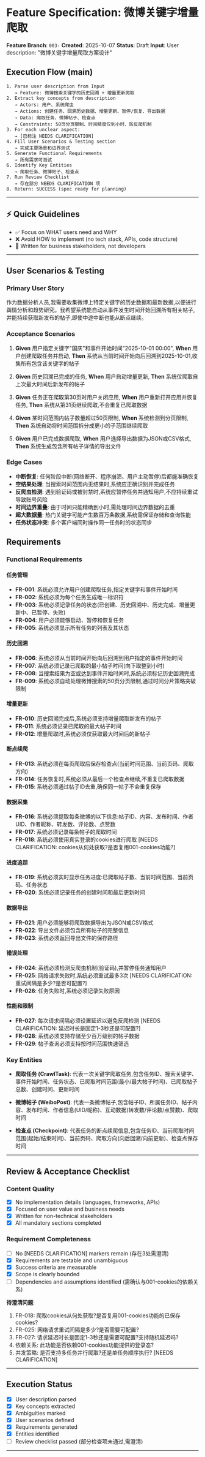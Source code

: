 # Feature Specification: 微博关键字增量爬取

**Feature Branch**: `003-`
**Created**: 2025-10-07
**Status**: Draft
**Input**: User description: "微博关键字增量爬取方案设计"

## Execution Flow (main)
```
1. Parse user description from Input
   → Feature: 微博搜索关键字的历史回溯 + 增量更新爬取
2. Extract key concepts from description
   → Actors: 用户、系统爬虫
   → Actions: 创建任务、回溯历史数据、增量更新、暂停/恢复、导出数据
   → Data: 爬取任务、微博帖子、检查点
   → Constraints: 50页分页限制、时间精度仅到小时、防反爬机制
3. For each unclear aspect:
   → [已标注 NEEDS CLARIFICATION]
4. Fill User Scenarios & Testing section
   → 完成主要场景和边界测试
5. Generate Functional Requirements
   → 所有需求可测试
6. Identify Key Entities
   → 爬取任务、微博帖子、检查点
7. Run Review Checklist
   → 存在部分 NEEDS CLARIFICATION 项
8. Return: SUCCESS (spec ready for planning)
```

---

## ⚡ Quick Guidelines
- ✅ Focus on WHAT users need and WHY
- ❌ Avoid HOW to implement (no tech stack, APIs, code structure)
- 👥 Written for business stakeholders, not developers

---

## User Scenarios & Testing

### Primary User Story
作为数据分析人员,我需要收集微博上特定关键字的历史数据和最新数据,以便进行舆情分析和趋势研究。我希望系统能自动从事件发生时间开始回溯所有相关帖子,并能持续获取新发布的帖子,即使中途中断也能从断点继续。

### Acceptance Scenarios
1. **Given** 用户指定关键字"国庆"和事件开始时间"2025-10-01 00:00", **When** 用户创建爬取任务并启动, **Then** 系统从当前时间开始向后回溯到2025-10-01,收集所有包含该关键字的帖子

2. **Given** 历史回溯已完成的任务, **When** 用户启动增量更新, **Then** 系统仅爬取自上次最大时间后新发布的帖子

3. **Given** 任务正在爬取第30页时用户关闭应用, **When** 用户重新打开应用并恢复任务, **Then** 系统从第31页继续爬取,不会重复已爬取数据

4. **Given** 某时间范围内帖子数量超过50页限制, **When** 系统检测到分页限制, **Then** 系统自动将时间范围拆分成更小的子范围继续爬取

5. **Given** 用户已完成数据爬取, **When** 用户选择导出数据为JSON或CSV格式, **Then** 系统生成包含所有帖子详情的导出文件

### Edge Cases
- **中断恢复**: 任何阶段中断(网络断开、程序崩溃、用户主动暂停)后都能准确恢复
- **空结果处理**: 当搜索时间范围内无结果时,系统应正确识别并完成任务
- **反爬虫检测**: 遇到验证码或被封禁时,系统应暂停任务并通知用户,不应持续重试导致账号风险
- **时间边界重叠**: 由于时间只能精确到小时,需处理时间边界数据的去重
- **超大数据量**: 热门关键字可能产生数百万条数据,系统需保证存储和查询性能
- **任务状态冲突**: 多个客户端同时操作同一任务时的状态同步

## Requirements

### Functional Requirements

#### 任务管理
- **FR-001**: 系统必须允许用户创建爬取任务,指定关键字和事件开始时间
- **FR-002**: 系统必须为每个任务生成唯一标识符
- **FR-003**: 系统必须记录任务的状态(已创建、历史回溯中、历史完成、增量更新中、已暂停、失败)
- **FR-004**: 用户必须能够启动、暂停和恢复任务
- **FR-005**: 系统必须显示所有任务的列表及其状态

#### 历史回溯
- **FR-006**: 系统必须从当前时间开始向后回溯到用户指定的事件开始时间
- **FR-007**: 系统必须记录已爬取的最小帖子时间(向下取整到小时)
- **FR-008**: 当搜索结果为空或达到事件开始时间时,系统必须标记历史回溯完成
- **FR-009**: 系统必须自动处理微博搜索的50页分页限制,通过时间分片策略突破限制

#### 增量更新
- **FR-010**: 历史回溯完成后,系统必须支持增量爬取新发布的帖子
- **FR-011**: 系统必须记录已爬取的最大帖子时间
- **FR-012**: 增量爬取时,系统必须仅获取最大时间后的新帖子

#### 断点续爬
- **FR-013**: 系统必须在每页爬取后保存检查点(当前时间范围、当前页码、爬取方向)
- **FR-014**: 任务恢复时,系统必须从最后一个检查点继续,不重复已爬取数据
- **FR-015**: 系统必须通过帖子ID去重,确保同一帖子不会重复保存

#### 数据采集
- **FR-016**: 系统必须提取每条微博的以下信息:帖子ID、内容、发布时间、作者UID、作者昵称、转发数、评论数、点赞数
- **FR-017**: 系统必须记录每条帖子的爬取时间
- **FR-018**: 系统必须使用真实登录的cookies进行爬取 [NEEDS CLARIFICATION: cookies从何处获取?是否复用001-cookies功能?]

#### 进度追踪
- **FR-019**: 系统必须实时显示任务进度:已爬取帖子数、当前时间范围、当前页码、任务状态
- **FR-020**: 系统必须记录任务的创建时间和最后更新时间

#### 数据导出
- **FR-021**: 用户必须能够将爬取数据导出为JSON或CSV格式
- **FR-022**: 导出文件必须包含所有帖子的完整信息
- **FR-023**: 系统必须返回导出文件的保存路径

#### 错误处理
- **FR-024**: 系统必须检测反爬虫机制(验证码),并暂停任务通知用户
- **FR-025**: 网络请求失败时,系统必须重试最多3次 [NEEDS CLARIFICATION: 重试间隔是多少?是否可配置?]
- **FR-026**: 任务失败时,系统必须记录失败原因

#### 性能和限制
- **FR-027**: 每次请求间隔必须设置延迟以避免反爬检测 [NEEDS CLARIFICATION: 延迟时长是固定1-3秒还是可配置?]
- **FR-028**: 系统必须支持存储至少百万级别的帖子数据
- **FR-029**: 帖子查询必须支持按时间范围快速筛选

### Key Entities

- **爬取任务 (CrawlTask)**: 代表一次关键字爬取任务,包含任务ID、搜索关键字、事件开始时间、任务状态、已爬取时间范围(最小/最大帖子时间)、已爬取帖子总数、创建时间、更新时间

- **微博帖子 (WeiboPost)**: 代表一条微博帖子,包含帖子ID、所属任务ID、帖子内容、发布时间、作者信息(UID/昵称)、互动数据(转发数/评论数/点赞数)、爬取时间

- **检查点 (Checkpoint)**: 代表任务的断点续爬信息,包含任务ID、当前爬取时间范围(起始/结束时间)、当前页码、爬取方向(向后回溯/向前更新)、检查点保存时间

---

## Review & Acceptance Checklist

### Content Quality
- [x] No implementation details (languages, frameworks, APIs)
- [x] Focused on user value and business needs
- [x] Written for non-technical stakeholders
- [x] All mandatory sections completed

### Requirement Completeness
- [ ] No [NEEDS CLARIFICATION] markers remain (存在3处需澄清)
- [x] Requirements are testable and unambiguous
- [x] Success criteria are measurable
- [x] Scope is clearly bounded
- [ ] Dependencies and assumptions identified (需确认与001-cookies的依赖关系)

**待澄清问题**:
1. FR-018: 爬取cookies从何处获取?是否复用001-cookies功能的已保存cookies?
2. FR-025: 网络请求重试间隔是多少?是否需要可配置?
3. FR-027: 请求延迟时长是固定1-3秒还是需要可配置?支持随机延迟吗?
4. 依赖关系: 此功能是否依赖001-cookies功能提供的登录态?
5. 并发策略: 是否支持多任务并行爬取?还是单任务顺序执行? [NEEDS CLARIFICATION]

---

## Execution Status

- [x] User description parsed
- [x] Key concepts extracted
- [x] Ambiguities marked
- [x] User scenarios defined
- [x] Requirements generated
- [x] Entities identified
- [ ] Review checklist passed (部分检查项未通过,需澄清)

---
